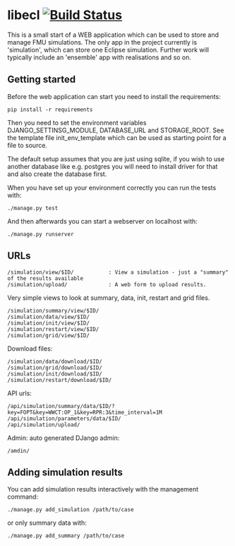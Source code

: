 # libecl [![Build Status](https://travis-ci.org/joakim-hove/fmu_storage.svg?branch=master)](https://travis-ci.org/joakim-hove/fmu_storage)


This is a small start of a WEB application which can be used to store
and manage FMU simulations. The only app in the project
currently is 'simulation', which can store one Eclipse
simulation. Further work will typically include an 'ensemble' app with
realisations and so on.

## Getting started ##

Before the web application can start you need to install the
requirements:

    pip install -r requirements

Then you need to set the environment variables DJANGO_SETTINSG_MODULE,
DATABASE_URL and STORAGE_ROOT. See the template file init_env_template
which can be used as starting point for a file to source.

The default setup assumes that you are just using sqlite, if you wish
to use another database like e.g. postgres you will need to install
driver for that and also create the database first.

When you have set up your environment correctly you can run the tests
with:

    ./manage.py test

And then afterwards you can start a webserver on localhost with:

    ./manage.py runserver


## URLs ##
```
/simulation/view/$ID/           : View a simulation - just a "summary" of the results available
/simulation/upload/             : A web form to upload results.
```

Very simple views to look at summary, data, init, restart and grid files.
```
/simulation/summary/view/$ID/
/simulation/data/view/$ID/
/simulation/init/view/$ID/
/simulation/restart/view/$ID/
/simulation/grid/view/$ID/
```

Download files:
```
/simulation/data/download/$ID/
/simulation/grid/download/$ID/
/simulation/init/download/$ID/
/simulation/restart/download/$ID/
```

API urls:
```
/api/simulation/summary/data/$ID/?key=FOPT&key=WWCT:OP_1&key=RPR:3&time_interval=1M
/api/simulation/parameters/data/$ID/
/api/simulation/upload/
```

Admin: auto generated DJango admin:
```
/amdin/
```

## Adding simulation results ##

You can add simulation results interactively with the management
command:

    ./manage.py add_simulation /path/to/case

or only summary data with:

    ./manage.py add_summary /path/to/case



